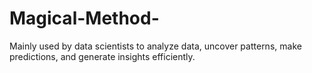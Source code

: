 # Magical-Method-
Mainly used by data scientists to analyze data, uncover patterns, make predictions, and generate insights efficiently.
